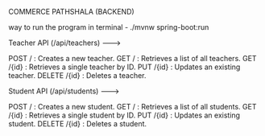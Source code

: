 COMMERCE PATHSHALA (BACKEND)

way to run the program in terminal - ./mvnw spring-boot:run

Teacher API (/api/teachers) --->

POST / : Creates a new teacher.
GET / : Retrieves a list of all teachers.
GET /{id} : Retrieves a single teacher by ID.
PUT /{id} : Updates an existing teacher.
DELETE /{id} : Deletes a teacher.


Student API (/api/students) --->

POST / : Creates a new student.
GET / : Retrieves a list of all students.
GET /{id} : Retrieves a single student by ID.
PUT /{id} : Updates an existing student.
DELETE /{id} : Deletes a student.
